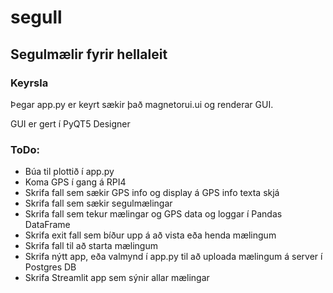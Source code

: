 # segull
## Segulmælir fyrir hellaleit

### Keyrsla
Þegar app.py er keyrt sækir það magnetorui.ui og renderar GUI.

GUI er gert í PyQT5 Designer
### ToDo:
* Búa til plottið í app.py
* Koma GPS í gang á RPI4
* Skrifa fall sem sækir GPS info og display á GPS info texta skjá
* Skrifa fall sem sækir segulmælingar
* Skrifa fall sem tekur mælingar og GPS data og loggar í Pandas DataFrame
* Skrifa exit fall sem bíður upp á að vista eða henda mælingum
* Skrifa fall til að starta mælingum
* Skrifa nýtt app, eða valmynd í app.py til að uploada mælingum á server í Postgres DB
* Skrifa Streamlit app sem sýnir allar mælingar
